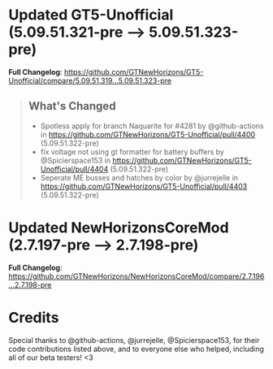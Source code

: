 # Updated GT5-Unofficial (5.09.51.321-pre -->  5.09.51.323-pre)
**Full Changelog**: https://github.com/GTNewHorizons/GT5-Unofficial/compare/5.09.51.319...5.09.51.323-pre
>## What's Changed
> * Spotless apply for branch Naquarite for #4281 by @github-actions in https://github.com/GTNewHorizons/GT5-Unofficial/pull/4400 (5.09.51.322-pre)
> * fix voltage not using gt formatter for battery buffers by @Spicierspace153 in https://github.com/GTNewHorizons/GT5-Unofficial/pull/4404 (5.09.51.322-pre)
> * Seperate ME busses and hatches by color by @jurrejelle in https://github.com/GTNewHorizons/GT5-Unofficial/pull/4403 (5.09.51.322-pre)
>

# Updated NewHorizonsCoreMod (2.7.197-pre -->  2.7.198-pre)
**Full Changelog**: https://github.com/GTNewHorizons/NewHorizonsCoreMod/compare/2.7.196...2.7.198-pre

# Credits
Special thanks to @github-actions, @jurrejelle, @Spicierspace153, for their code contributions listed above, and to everyone else who helped, including all of our beta testers! <3
